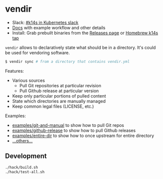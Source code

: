 # vendir

- Slack: [#k14s in Kubernetes slack](https://slack.kubernetes.io)
- [Docs](docs/README.md) with example workflow and other details
- Install: Grab prebuilt binaries from the [Releases page](https://github.com/k14s/vendir/releases) or [Homebrew k14s tap](https://github.com/k14s/homebrew-tap)

`vendir` allows to declaratively state what should be in a directory. It's could be used for vendoring software.

```bash
$ vendir sync # from a directory that contains vendir.yml
```

Features:

- Various sources
  - Pull Git repositories at particular revision
  - Pull Github release at particular version
- Keep only particular portions of pulled content
- State which directories are manually managed
- Keep common legal files (LICENSE, etc.)

Examples:
- [examples/git-and-manual](examples/git-and-manual) to show how to pull Git repos
- [examples/github-release](examples/github-release) to show how to pull Github releases
- [examples/entire-dir](examples/entire-dir) to show how to once upstream for entire directory
- [...others...](examples/)

## Development

```bash
./hack/build.sh
./hack/test-all.sh
```
